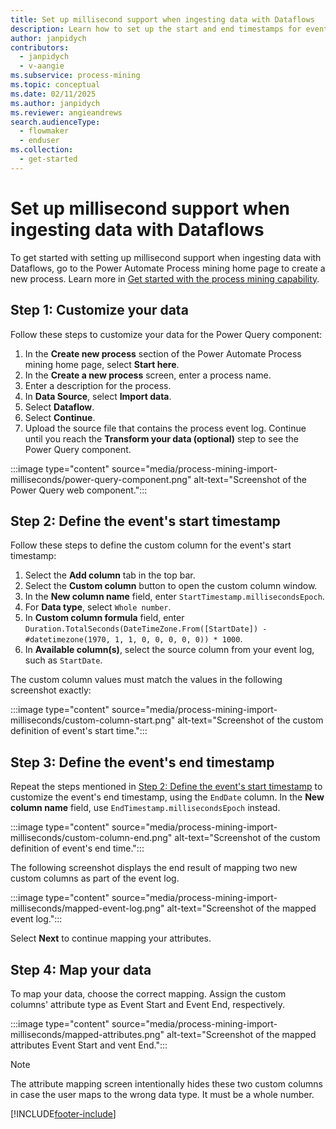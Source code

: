 ```yaml
---
title: Set up millisecond support when ingesting data with Dataflows
description: Learn how to set up the start and end timestamps for events.
author: janpidych
contributors:
  - janpidych
  - v-aangie
ms.subservice: process-mining
ms.topic: conceptual
ms.date: 02/11/2025
ms.author: janpidych
ms.reviewer: angieandrews
search.audienceType: 
  - flowmaker
  - enduser
ms.collection:
  - get-started
---
```


# Set up millisecond support when ingesting data with Dataflows

To get started with setting up millisecond support when ingesting data with Dataflows, go to the Power Automate Process mining home page to create a new process. Learn more in [Get started with the process mining capability](process-mining-tutorial.md#create-a-process).

## Step 1: Customize your data

Follow these steps to customize your data for the Power Query component:

1. In the **Create new process** section of the Power Automate Process mining home page, select **Start here**.
1. In the **Create a new process** screen, enter a process name.
1. Enter a description for the process.
1. In **Data Source**, select **Import data**.
1. Select **Dataflow**.
1. Select **Continue**.
1. Upload the source file that contains the process event log. Continue until you reach the **Transform your data (optional)** step to see the Power Query component.

:::image type="content" source="media/process-mining-import-milliseconds/power-query-component.png" alt-text="Screenshot of the Power Query web component.":::

## Step 2: Define the event's start timestamp

Follow these steps to define the custom column for the event's start timestamp:

1. Select the **Add column** tab in the top bar.
1. Select the **Custom column** button to open the custom column window.
1. In the  **New column name** field, enter `StartTimestamp.millisecondsEpoch`.
1. For **Data type**, select `Whole number`.
1. In **Custom column formula** field, enter `Duration.TotalSeconds(DateTimeZone.From([StartDate]) - #datetimezone(1970, 1, 1, 0, 0, 0, 0, 0)) * 1000`.
1. In **Available column(s)**, select the source column from your event log, such as `StartDate`.

The custom column values must match the values in the following screenshot exactly:

:::image type="content" source="media/process-mining-import-milliseconds/custom-column-start.png" alt-text="Screenshot of the custom definition of event's start time.":::

## Step 3: Define the event's end timestamp

Repeat the steps mentioned in [Step 2: Define the event's start timestamp](#step-2-define-the-events-start-timestamp) to customize the event's end timestamp, using the `EndDate` column. In the **New column name** field, use `EndTimestamp.millisecondsEpoch` instead.

:::image type="content" source="media/process-mining-import-milliseconds/custom-column-end.png" alt-text="Screenshot of the custom definition of event's end time.":::

The following screenshot displays the end result of mapping two new custom columns as part of the event log.

:::image type="content" source="media/process-mining-import-milliseconds/mapped-event-log.png" alt-text="Screenshot of the mapped event log.":::

Select **Next** to continue mapping your attributes.

## Step 4: Map your data

To map your data, choose the correct mapping. Assign the custom columns' attribute type as Event Start and Event End, respectively.

:::image type="content" source="media/process-mining-import-milliseconds/mapped-attributes.png" alt-text="Screenshot of the mapped attributes Event Start and vent End.":::

> [!NOTE]
>
> The attribute mapping screen intentionally hides these two custom columns in case the user maps to the wrong data type. It must be a whole number.

[!INCLUDE[footer-include](includes/footer-banner.md)]
